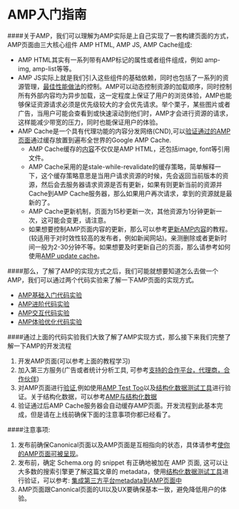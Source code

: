 # AMP入门指南

####关于AMP，我们可以理解为AMP实际是上自己实现了一套构建页面的方式，AMP页面由三大核心组件 AMP HTML, AMP JS, AMP Cache组成:
* AMP HTML其实有一系列带有AMP标记的属性或者组件组成，例如 amp-img, amp-list等等。
* AMP JS实际上就是我们引入这些组件的基础依赖，同时也包括了一系列的资源管理，[最佳性能做法](https://www.ampproject.org/zh_cn/learn/about-how/)的控制。AMP可以动态控制资源的加载顺序，同时控制所有外部内容均为异步加载，这一定程度上保证了用户的浏览体验，AMP也能够保证资源请求必须是优先级较大的才会优先请求。举个栗子，某些图片或者广告，当用户可能会查看到或快速滚动到他们时，AMP才会进行资源的请求，这样能减少带宽的压力，同时也能保证用户的体验。
* AMP Cache是一个具有代理功能的内容分发网络(CND),可以[验证通过的AMP页面](https://github.com/ampproject/amphtml/blob/master/spec/amp-html-format.md)通过缓存放置到遍布全世界的Google AMP Cache.
  * AMP Cache缓存的[内容](https://developers.google.com/amp/cache/overview#amp-cache-url-format)不仅仅是AMP HTML，还包括image, font等引用文件。
  * AMP Cache采用的是stale-while-revalidate的缓存策略，简单解释一下，这个缓存策略意思是当用户请求资源的时候，先会返回当前版本的资源，然后会去服务器请求资源是否有更新，如果有则更新当前的资源并Cache到AMP Cache服务器，那么如果用户再次请求，拿到的资源就是最新的了。
  * AMP Cache更新机制，页面为15秒更新一次，其他资源为1分钟更新一次，这可能会变更，请注意。
  * 如果想要控制AMP页面内容的更新，那么可以参考[更新AMP内容](https://developers.google.com/amp/cache/update-cache)的教程。(较适用于对时效性较高的发布者，例如新闻网站)。亲测删除或者更新时间一般为2-30分钟不等。如果想要及时更新自己的页面，那么请参考如何使用[AMP update cache](amp-update-cache.md)。

####那么，了解了AMP的实现方式之后，我们可能就想要知道怎么去做一个AMP，我们可以通过两个代码实验来了解一下AMP页面的实现方式。
* [AMP基础入门代码实验](https://codelabs.developers.google.com/codelabs/accelerated-mobile-pages-foundations/#0)
* [AMP进阶代码实验](https://codelabs.developers.google.com/codelabs/accelerated-mobile-pages-foundations/#0)
* [AMP交互代码实验](https://codelabs.developers.google.com/codelabs/advanced-interactivity-in-amp/index.html?index=..%2F..%2Findex#0)
* [AMP体验优化代码实验](https://codelabs.developers.google.com/codelabs/amp-beautiful-interactive-canonical/index.html?index=..%2F..%2Findex#7)

####通过上面的代码实验我们大致了解了AMP实现方式，那么接下来我们完整了解一下AMP的开发流程
1. 开发AMP页面(可以参考上面的教程学习)
2. 加入第三方服务(广告或者统计分析工具, 可参考[支持的合作平台，代理商，合作伙伴](https://www.ampproject.org/support/faqs/supported-platforms))
3. 对AMP页面进行[验证](https://www.ampproject.org/docs/fundamentals/validate),例如使用[AMP Test Too](https://search.google.com/test/amp)以及[结构化数据测试工具](https://search.google.com/structured-data/testing-tool/u/0/)进行验证。关于结构化数据，可以参考[AMP与结构化数据](https://developers.google.com/search/docs/data-types/article#amp-sd)
4. 验证通过后AMP Cache服务器会自动缓存AMP页面。开发流程到此基本完成，但是请在上线前确保下面的注意事项你都已经看了。


####注意事项: 
1. 发布前确保Canonical页面以及AMP页面是互相指向的状态，具体请参考[使你的AMP页面可被呈现](https://www.ampproject.org/docs/fundamentals/discovery#linking-pages-with-link)。
2. 发布前，确定 Schema.org 的 snippet 有正确地被加在 AMP 页面, 这可以让大多数的搜索引擎更了解这篇文章的 metadata，使用[结构化数据测试工具](https://search.google.com/structured-data/testing-tool/u/0/)进行验证，可以参考: [集成第三方平台metadata到AMP页面中](https://www.ampproject.org/docs/fundamentals/discovery#integrate-with-third-party-platforms-through-additional-metadata)
3. AMP页面跟Canonical页面的UI以及UX要确保基本一致，避免降低用户的体验。



